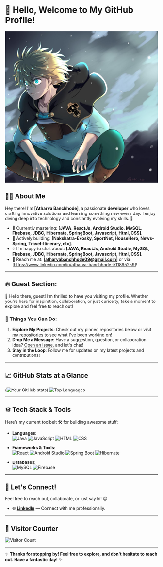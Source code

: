 # 👋 Hello, Welcome to My GitHub Profile! 
![Welcome Banner](https://github.com/Atharvalearner/Atharvalearner/blob/main/luck%201.jpg?raw=true)

## 👨‍💻 About Me

Hey there! I'm **[Atharva Banchhode]**, a passionate **developer** who loves crafting innovative solutions and learning something new every day. I enjoy diving deep into technology and constantly evolving my skills. 🚀

- 🌱 Currently mastering: **[JAVA, ReactJs, Android Studio, MySQL, Firebase, JDBC, Hibernate, SpringBoot, Javascript, Html, CSS]**.
- 🔭 Actively building: **[Nakshatra-Exosky, SportNet, HouseHero, News-Spring, Travel-Itinerary, etc]**.
- 💡 I’m happy to chat about: **[JAVA, ReactJs, Android Studio, MySQL, Firebase, JDBC, Hibernate, SpringBoot, Javascript, Html, CSS]**.
- 📧 Reach me at: **[atharvabanchhode09@gmail.com]** or via [https://www.linkedin.com/in/atharva-banchhode-511895259]!

---

## 🔥 Guest Section: 
👋 Hello there, guest! I’m thrilled to have you visiting my profile. Whether you're here for inspiration, collaboration, or just curiosity, take a moment to explore and feel free to reach out!

### 🌟 Things You Can Do:
1. **Explore My Projects**: Check out my pinned repositories below or visit [my repositories](https://github.com/Atharvalearner) to see what I've been working on!
2. **Drop Me a Message**: Have a suggestion, question, or collaboration idea? [Open an issue]([https://github.com/username/repo/issues](https://www.linkedin.com/in/atharva-banchhode-511895259)), and let's chat!
3. **Stay in the Loop**: Follow me for updates on my latest projects and contributions!

---

## 📈 GitHub Stats at a Glance

(![Your GitHub stats](https://github-readme-stats.vercel.app/api?username=Atharvalearner&show_icons=true&theme=dark))
![Top Languages](https://github-readme-stats.vercel.app/api/top-langs/?username=Atharvalearner&layout=compact&theme=tokyonight)

---

## ⚙️ Tech Stack & Tools

Here’s my current toolbelt 🛠️ for building awesome stuff:
- **Languages**:  
  ![Java](https://img.shields.io/badge/-Java-red?style=flat-square&logo=java&logoColor=white) 
  ![JavaScript](https://img.shields.io/badge/-JavaScript-yellow?style=flat-square&logo=javascript&logoColor=white) 
  ![HTML](https://img.shields.io/badge/-HTML-orange?style=flat-square&logo=html5&logoColor=white) 
  ![CSS](https://img.shields.io/badge/-CSS-blue?style=flat-square&logo=css3&logoColor=white)

- **Frameworks & Tools**:  
  ![React](https://img.shields.io/badge/-React-blue?style=flat-square&logo=react&logoColor=white) 
  ![Android Studio](https://img.shields.io/badge/-Android%20Studio-3DDC84?style=flat-square&logo=androidstudio&logoColor=white) 
  ![Spring Boot](https://img.shields.io/badge/-Spring%20Boot-brightgreen?style=flat-square&logo=spring&logoColor=white) 
  ![Hibernate](https://img.shields.io/badge/-Hibernate-59666C?style=flat-square&logo=hibernate&logoColor=white)

- **Databases**:  
  ![MySQL](https://img.shields.io/badge/-MySQL-blue?style=flat-square&logo=mysql&logoColor=white) 
  ![Firebase](https://img.shields.io/badge/-Firebase-FFCA28?style=flat-square&logo=firebase&logoColor=white)

---

## 🤝 Let's Connect!

Feel free to reach out, collaborate, or just say hi! 😊
- 🌐 **[LinkedIn]([https://www.linkedin.com/in/your-profile](https://www.linkedin.com/in/atharva-banchhode-511895259))** — Connect with me professionally.
---

## 👀 Visitor Counter

![Visitor Count](https://komarev.com/ghpvc/?username=yourusername&color=blue&style=for-the-badge)

---

✨ **Thanks for stopping by! Feel free to explore, and don't hesitate to reach out. Have a fantastic day!** ✨
